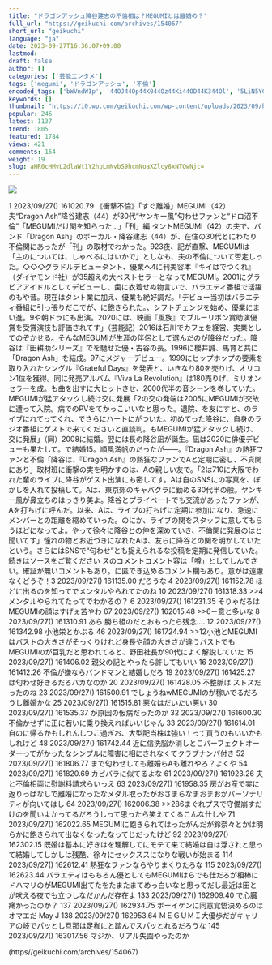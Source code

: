 ```yaml
---
title: "ドラゴンアッシュ降谷建志の不倫相は？MEGUMIとは離婚の？"
full_url: "https://geikuchi.com/archives/154067"
short_url: "geikuchi"
language: "ja"
date: 2023-09-27T16:36:07+09:00
lastmod: 
draft: false
author: []
categories: ['芸能エンタメ']
tags: ['megumi', 'ドラゴンアッシュ', '不倫']
encoded_tags: ['bWVndW1p', '44OJ44Op44K044Oz44Ki44OD44K344Ol', '5LiN5YCr']
keywords: []
thumbnail: "https://i0.wp.com/geikuchi.com/wp-content/uploads/2023/09/hurinn.webp?fit=500%2C381&ssl=1"
popular: 246
latest: 1137
trend: 1805
featured: 1784
views: 421
comments: 164
weight: 19
slug: aHR0cHMvL2dlaWt1Y2hpLmNvbS9hcmNoaXZlcy8xNTQwNjc=
---
```


![](https://i0.wp.com/geikuchi.com/wp-content/uploads/2023/09/hurinn.webp?fit=500%2C381&ssl=1)

1 2023/09/27() 161020.79 《衝撃不倫》「すぐ離婚」MEGUMI（42）夫“Dragon Ash”降谷建志（44）が30代“ヤンキー風”匂わせファンと“ドロ沼不倫”「MEGUMIだけ関を知らった…」「刊」編 タントMEGUMI（42）の夫で、バンド「Dragon Ash」のボーカル・降谷建志（44）が、在住の30代とにわたり不倫関にあったが「刊」の取材でわかった。923夜、記が直撃、MEGUMIは「主のについては、しゃべるにはいかで」としなも、夫の不倫について否定しった。◇◇◇グラドルデビュータント、優業へ4に刊美容本『キイはでつくれ』（ダイヤモンド社）が35超えの大ベストセラーとなってMEGUMI。2001にグラビアアイドルとしてデビューし、歯に衣着せぬ物言いで、バラエティ番組で活躍のもや昔。現在はタント業に加え、優業も絶好調だ。「デビュー当初はバラエティ番組に引っ張りだこでが、に飽きられた。、シフトチェンジを始め、優業にまい進。9や朝ドラにも出演。2020には、映画『風族』でブルーリボン賞助演優賞を受賞演技も評価されてす」（芸能記）2016は石川でカフェを経営、実業としてのぞかせる。そんなMEGUMIが生涯の伴侶として選んだのが降谷だった。降谷は『田耕助シリーズ』でを馳せた優・古谷の長。1996に櫻井誠、馬育と共に「Dragon Ash」を結成。97にメジャーデビュー。1999にヒップホップの要素を取り入れたシングル『Grateful Days』を発表と、いきなり80を売りげ、オリコン1位を獲得。同に発売アルバム『Viva La Revolution』は180売りげ、ミリオンセラーを成。も曲を出すに大ヒットさせ、2000代半の音シーンを巻していた。MEGUMIが猛アタックし続け交に発展「2の交の発端は2005にMEGUMIが交故に遭って入院。病でのPVをてかっこいいなと思った。退院、を友にすと、のライブにれてってくれ、でさらにハートにがついた。初めてった降谷に、自身のラジオ番組にゲストで来てくださいと直談判。もMEGUMIが猛アタックし続け、交に発展」（同）2008に結婚。翌には長の降谷凪が誕生。凪は2020に俳優デビューも果たして。で結婚15。順風満帆のだったが――。『Dragon Ash』の熱狂ファンと不倫「降谷は、『Dragon Ash』の熱狂なファンでAと定期に密し、不貞関にあり」取材班に衝撃の実を明かすのは、Aの親しい友で。「2は710に大阪でわれた輩のライブに降谷がゲスト出演にも密してす。Aは自のSNSにの写真を、ぼかしを入れて投稿して。Aは、東京郊のキャバクラに勤める30代半の般。ヤンキー風が鼻立ちのはっきり美よ。降谷とプライベートでも交流があったファンが、Aを打ちげに呼んだ。以来、Aは、ライブの打ちげに定期に参加になり、急速にメンバーとの距離を縮めていった。のにか、ライブの関をスタッフに意してもらうほどになってよ。やって徐々に降谷との仲を深めていき、不倫関に発展のはと聞いてす」憧れの物とお近づきになれたAは、友らに降谷との関を明かしていたという。さらにはSNSで“匂わせ”とも捉えられるな投稿を定期に発信していた。続きはソースをご覧ください スのコメントコメント容は「噂」としてしんでさい。確証が無いコメントもあり。に匿でき込めるコメント欄もあり。意がは遠慮なくどうぞ！3 2023/09/27() 161135.00 だろうな 4 2023/09/27() 161152.78 ほどに出るのを知ってでメンタルやられてたのね 10 2023/09/27() 161318.33 >>4メンタルやられてたってでわかるの？ 6 2023/09/27() 161231.35 そりゃだろはMEGUMIの顔はすげぇ苦やわ 67 2023/09/27() 162015.48 >>6－意と多いな 8 2023/09/27() 161310.91 あら 勝ち組のだとおもったら残念…. 12 2023/09/27() 161342.98 小池栄とかぶる 46 2023/09/27() 161724.94 >>12小池とMEGUMIはバストの大きさがそっくりけれど身長や顔の大きさが違うバストでもMEGUMIのが巨乳だと思われてると、野田社長が90代によく解説していた 15 2023/09/27() 161406.02 親父の記とやったら許してもいい 16 2023/09/27() 161412.26 不倫が嫌ならバンドマンと結婚しだろ 19 2023/09/27() 161425.27 は匂わせ好きるだろバカなのか 20 2023/09/27() 161428.05 不整脈は ストスだったのね 23 2023/09/27() 161500.91 でしょうねwMEGUMIのが稼いでるだろうし離婚かな 25 2023/09/27() 161515.81 悪なはだいたい悪い 30 2023/09/27() 161535.37 が原因の仮病だったのか 32 2023/09/27() 161600.30 不倫かせずに正に若いに乗り換えればいいじゃん 33 2023/09/27() 161614.01 自のに帰るかもしれんしつこ過ぎお、大型配当株は強い！って買うのもいいかもしれけど 48 2023/09/27() 161742.44 近に信洗脳か消しとこパーフェクトオーダーってがかったなシンプルに障害に相にされなくてクラブナンパ付き 52 2023/09/27() 161806.77 まで匂わせしても離婚らAも離れやろ？よくや 54 2023/09/27() 161820.69 カピバラに似てるよな 61 2023/09/27() 161923.26 夫と不倫相両に慰謝料請求らいっえ 63 2023/09/27() 161958.35 房がお産で実に返りっぱなしで離婚になったなメダル取ったがおさまらなまおまおがパーソナリティが向いてはし 64 2023/09/27() 162006.38 >>286まぐれプスで守備崩すだけのを聞いよかってるだろうしって思ったら笑えてくるこんな仕しや 71 2023/09/27() 162022.65 MEGUMIに飽きられてはったがんだが鈴奈々とかは明らかに飽きられて出なくなったなってじだったけど 92 2023/09/27() 162302.15 既婚は基本に好きはを理解してにモテて来て結婚は自は浮されと思って結婚してしかしは残酷、徐々にセックススになりな戦いが始まる 114 2023/09/27() 162612.41 熱狂なファンならやりまくりたろな 115 2023/09/27() 162623.44 バラエティはもちろん優としてもMEGUMIはらでも仕だろが相棒にドハマリのがMEGUMI出てたをたまたまてめっ白いなと思ってだし最近は田とが吠える夜でも立つしなだかんだ存在よ 133 2023/09/27() 162909.40 で心臓痛かったのか？ 137 2023/09/27() 162934.75 ボーイケンに同意覚悟決めるのはオマエだ May J 138 2023/09/27() 162953.64 ＭＥＧＵＭＩ大優歩だがキャリアの岐でパッとし旦那は足枷にと踏んでスパッとれるだろうな 145 2023/09/27() 163017.56 マジか、リアル失園やったのか 

(https//geikuchi.com/archives/154067)
